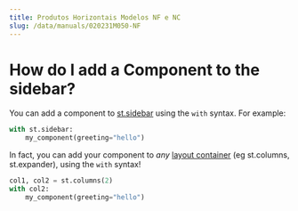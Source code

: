 ```yaml
---
title: Produtos Horizontais Modelos NF e NC
slug: /data/manuals/020231M050-NF
---
```


# How do I add a Component to the sidebar?

You can add a component to [st.sidebar](/library/api-reference/layout/st.sidebar) using the `with` syntax. For example:

```python
with st.sidebar:
    my_component(greeting="hello")
```

In fact, you can add your component to _any_ [layout container](/library/api-reference/layout) (eg st.columns, st.expander), using the `with` syntax!

```python
col1, col2 = st.columns(2)
with col2:
    my_component(greeting="hello")
```
